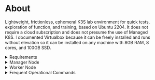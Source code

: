# About
Lightweight, frictionless, ephemeral K3S lab environment for quick tests, exploration of function, and training, based on Ubuntu 2204.  It does not require a cloud subscription and does not presume the use of Managed K8S.  I documented Virtualbox because it can be freely installed and runs without elevation so it can be installed on any machine with 8GB RAM, 8 cores, and 100GB SSD.
<Details>
<summary>
Requirements
</summary>

  * [Ubuntu Server](https://ubuntu.com/download/server)
  * [Virtualbox](https://www.virtualbox.org/wiki/Downloads) (optional)
</Details>

<Details>
<summary>
Manager Node
</summary>

#### Virtualbox Config (optional)
2 vCPU, 2GB RAM, 25GB disk\
NIC 1: Bridged (will have an IP on the same as network your physical machine)\
NIC 2: Host-only (should have a 192.168.56.x IP - you ssh to this IP from the host)\

#### Prep the VM
```shell
sudo apt-get update
sudo apt upgrade -y
sudo apt install -y curl wget
```
#### Install K3S
*copy function may not work with this snippet*
```shell
curl -sfL https://get.k3s.io | sh -
sudo systemctl status k3s
```
#### Configure kubectl
```shell
mkdir ~/.kube
sudo cp /etc/rancher/k3s/k3s.yaml ~/.kube/config && sudo chown $USER ~/.kube/config
sudo chmod 600 ~/.kube/config && export KUBECONFIG=~/.kube/config
```
#### Check K3S
```shell
sudo kubectl get nodes
sudo kubectl cluster-info
sudo kubectl get pods -A
```
#### Create a Deployment
```shell
sudo kubectl create deployment  nginx-deployment --image nginx --replicas 2
sudo kubectl get deployment nginx-deployment
sudo kubectl get pods
sudo kubectl expose deployment nginx-deployment --type NodePort --port 80
```
#### Verify the Deployment
```shell
ip a | grep "enp" | grep "inet " 
sudo kubectl get svc nginx-deployment
```
curl http://bridged_ip:mapped_port
#### Enable the dashboard
```shell
sudo kubectl apply -f https://raw.githubusercontent.com/kubernetes/dashboard/v2.7.0/aio/deploy/recommended.yaml
sudo kubectl get pods,svc -n kubernetes-dashboard
sudo kubectl patch svc kubernetes-dashboard --type='json' -p '[{"op":"replace","path":"/spec/type","value":"NodePort"}]' -n kubernetes-dashboard
sudo kubectl get svc -n kubernetes-dashboard
```
#### Create dashboard yaml
```shell
vi dashboard.yaml
```
#### dashboard yaml contents
*copy function may not work with this snippet*
```yaml
apiVersion: v1
kind: ServiceAccount
metadata:
  name: admin-user
  namespace: kube-system
---
apiVersion: rbac.authorization.k8s.io/v1
kind: ClusterRoleBinding
metadata:
  name: admin-user
roleRef:
  apiGroup: rbac.authorization.k8s.io
  kind: ClusterRole
  name: cluster-admin
subjects:
- kind: ServiceAccount
  name: admin-user
  namespace: kube-system
```
#### Create service account. display token
```shell
sudo kubectl create -f dashboard.yaml
sudo kubectl -n kube-system  create token admin-user
```
#### Get IP and mapped port
```shell
ip a | grep "inet 192.168.56"
sudo kubectl get pods,svc -n kubernetes-dashboard
```
In a web browser on the host, go to https://192.168.56.x:3xxxx, paste token.
</Details>
<Details>
<summary>
Worker Node
</summary>

#### Virtualbox Config (optional)
2 vCPU, 2GB RAM, 25GB disk\
NIC 1: Bridged (will have an IP on the same as network your physical machine)\
Note - second NIC is unnecessary - you will be able to ssh from the manager node if needed.

#### Prep the Node
```shell
sudo apt-get update
sudo apt upgrade -y
sudo apt install -y curl wget
```
#### Install K3S
*copy function may not work with this snippet*
```shell
curl -sfL https://get.k3s.io | sh –
sudo systemctl status k3s
```
#### Get Node token (on manager)
```shell
sudo cat /var/lib/rancher/k3s/server/node-token
```
#### Join the cluster
*copy function may not work with this snippet*
```shell
sudo curl -sfL https://get.k3s.io | K3S_URL=https://<bridged ip>:6443 K3S_TOKEN="<pasted_token>" sh -
```
#### Reboot
```shell
sudo reboot
```
#### Start the Agent
```shell
sudo systemctl enable --now k3s-agent
```
#### Verify the node join (on manager)
```shell
sudo kubectl get nodes
```
</Details>
<Details>
<summary>
Frequent Operational Commands
</summary>

##### Get mapped port for the dashbaord
```shell
sudo kubectl get pods,svc -n kubernetes-dashboard
```
##### Get the dashboard token
```shell
sudo kubectl -n kube-system  create token admin-user
```
##### Get Virtualbox Host-only IP address for ssh & dashboard
```shell
ip a | grep "inet 192.168.56"
```
##### Get summarized IPv4s
```shell
ip a | grep "inet "
```
##### K3S Status
```shell
sudo systemctl status k3s
```
##### Quick Inventory
```shell
clear
echo "Nodes"
sudo kubectl get node -o wide
read -n 1 -r -s -p $'Press enter to continue...\n'
clear
echo "Pods"
sudo kubectl get pods --all-namespaces -o wide
read -n 1 -r -s -p $'Press enter to continue...\n'
clear
echo "Deployments"
sudo kubectl get deployment --all-namespaces -o wide
read -n 1 -r -s -p $'Press enter to continue...\n'
clear
echo "Services"
sudo kubectl get service --all-namespaces -o wide
read -n 1 -r -s -p $'Press enter to continue...\n'
clear
echo "Replica Sets"
sudo kubectl get rs --all-namespaces -o wide
read -n 1 -r -s -p $'Press enter to continue...\n'
clear
```
</Details>
